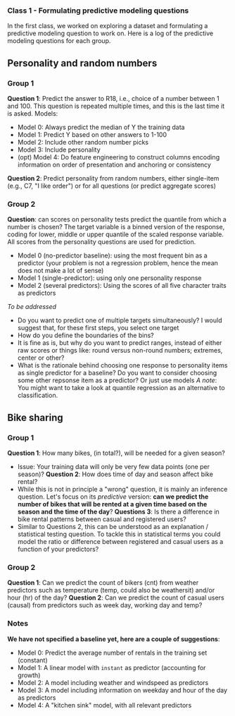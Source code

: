 ### Class 1 - Formulating predictive modeling questions

In the first class, we worked on exploring a dataset and formulating a predictive modeling question to work on.
Here is a log of the predictive modeling questions for each group.

## Personality and random numbers 
### Group 1
**Question 1**: Predict the answer to R18, i.e., choice of a number between 1 and 100. This question is repeated multiple times, and this is the last time it is asked.
Models:
- Model 0: Always predict the median of Y the training data
- Model 1: Predict Y based on other answers to 1-100
- Model 2: Include other random number picks
- Model 3: Include personality
- (opt) Model 4: Do feature engineering to construct columns encoding information on order of presentation and anchoring or consistency

**Question 2**: Predict personality from random numbers, either single-item (e.g., C7, "I like order") or for all questions (or predict aggregate scores)

### Group 2
**Question**: can scores on personality tests predict the quantile from which a number is chosen? The target variable is a binned version of the response, coding for lower, middle or upper quantile of the scaled response variable.
All scores from the personality questions are used for prediction.

- Model 0 (no-predictor baseline): using the most frequent bin as a predictor (your problem is not a regression problem, hence the mean does not make a lot of sense)
- Model 1 (single-predictor): using only one personality response
- Model 2 (several predictors): Using the scores of all five character traits as predictors

_To be addressed_
- Do you want to predict one of multiple targets simultaneously? I would suggest that, for these first steps, you select one target
- How do you define the boundaries of the bins? 
- It is fine as is, but why do you want to predict ranges, instead of either raw scores or things like: round versus non-round numbers; extremes, center or other?
- What is the rationale behind choosing one response to personality items as single predictor for a baseline? Do you want to consider choosing some other repsonse item as a predictor? Or just use models 
_A note_: You might want to take a look at quantile regression as an alternative to classification.


## Bike sharing
### Group 1
**Question 1**: How many bikes, (in total?), will be needed for a given season?
- Issue: Your training data will only be very few data points (one per season)?
**Question 2**: How does time of day and season affect bike rental?
- While this is not in principle a "wrong" question, it is mainly an inference question. Let's focus on its _predictive_ version: **can we predict the number of bikes that will be rented at a given time based on the season and the time of the day**?
**Questions 3**: Is there a difference in bike rental patterns between casual and registered users?
- Similar to Questions 2, this can be understood as an explanation / statistical testing question. To tackle this in statistical terms you could model the ratio or difference between registered and casual users as a function of your predictors?

### Group 2
**Question 1**: Can we predict the count of bikers (cnt) from weather predictors such as temperature (temp, could also be weathersit) and/or hour (hr) of the day?
**Question 2**: Can we predict the count of casual users (causal) from predictors such as week day, working day and temp? 

### Notes
**We have not specified a baseline yet, here are a couple of suggestions**:
- Model 0: Predict the average number of rentals in the training set (constant)
- Model 1: A linear model with `instant` as predictor (accounting for growth)
- Model 2: A model including weather and windspeed as predictors
- Model 3: A model including information on weekday and hour of the day as predictors
- Model 4: A "kitchen sink" model, with all relevant predictors